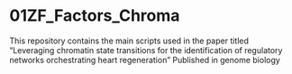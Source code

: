 # 01ZF_Factors_Chroma
This repository contains the main scripts used in the paper titled “Leveraging chromatin state transitions for the identification of regulatory networks orchestrating heart regeneration” Published in genome biology 
